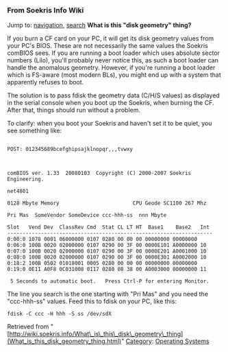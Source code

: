 
### From Soekris Info Wiki



Jump to: [navigation](What_is_this_disk_geometry_thing.html#column-one), [search](What_is_this_disk_geometry_thing.html#searchInput) 
**What is this "disk geometry" thing?**


If you burn a CF card on your PC, it will get its disk geometry values from your PC's
BIOS. These are not necessarily the same values the Soekris comBIOS sees. If you are
running a boot loader which uses absolute sector numbers (Lilo), you'll probably never
notice this, as such a boot loader can handle the anomalous geometry. However, if
you're running a boot loader which is FS-aware (most modern BLs), you might end up
with a system that apparently refuses to boot.


The solution is to pass fdisk the geometry data (C/H/S values) as displayed in the
serial console when you boot up the Soekris, when burning the CF. After that, things
should run without a problem.


  

To clarify: when you boot your Soekris and haven't set it to be quiet, you see something like:




```

POST: 012345689bcefghipsajklnopqr,,,tvwxy



comBIOS ver. 1.33  20080103  Copyright (C) 2000-2007 Soekris Engineering.

net4801

0128 Mbyte Memory                        CPU Geode SC1100 267 Mhz 

Pri Mas  SomeVendor SomeDevice ccc-hhh-ss  nnn Mbyte

Slot   Vend Dev  ClassRev Cmd  Stat CL LT HT  Base1    Base2   Int 
-------------------------------------------------------------------
0:00:0 1078 0001 06000000 0107 0280 00 00 00 00000000 00000000 
0:06:0 100B 0020 02000000 0107 0290 00 3F 00 0000E101 A0000000 10
0:07:0 100B 0020 02000000 0107 0290 00 3F 00 0000E201 A0001000 10
0:08:0 100B 0020 02000000 0107 0290 00 3F 00 0000E301 A0002000 10
0:18:2 100B 0502 01018001 0005 0280 00 00 00 00000000 00000000 
0:19:0 0E11 A0F8 0C031008 0117 0280 08 38 00 A0003000 00000000 11

 5 Seconds to automatic boot.   Press Ctrl-P for entering Monitor.

```

The line you search is the one starting with "Pri Mas" and you need the "ccc-hhh-ss" values. Feed this to fdisk on your PC, like this:




```
fdisk -C ccc -H hhh -S ss /dev/sdX
```



Retrieved from "[http://wiki.soekris.info/What\_is\_this\_disk\_geometry\_thing](What_is_this_disk_geometry_thing.html)"
[Category](https://web.archive.org/web/20180818105458/http://wiki.soekris.info/Special:Categories "Special:Categories"): [Operating Systems](https://web.archive.org/web/20180818105458/http://wiki.soekris.info/Category:Operating_Systems "Category:Operating Systems")

 


